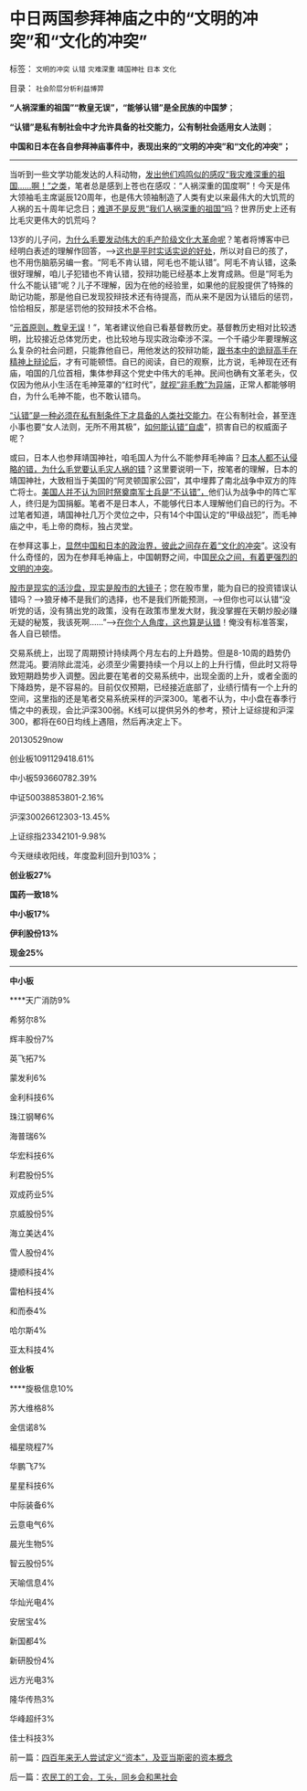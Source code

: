# 中日两国参拜神庙之中的“文明的冲突”和“文化的冲突”

标签： `文明的冲突` `认错` `灾难深重` `靖国神社` `日本` `文化` 

目录： `社会阶层分析利益博羿`

**“人祸深重的祖国”“教皇无误”，“能够认错”是全民族的中国梦**；

**“认错”是私有制社会中才允许具备的社交能力，公有制社会适用女人法则**；

**中国和日本在各自参拜神庙事件中，表现出来的“文明的冲突”和“文化的冲突”；**

****

当听到一些文学功能发达的人科动物，[发出他们鸡鸣似的感叹“我灾难深重的祖国……啊！”之类](../../../2012/7/22/政府决策具有不确定性，为什么公有制总是“灾难深重”？.md)，笔者总是感到上苍也在感叹：“人祸深重的国度啊”！今天是伟大领袖毛主席诞辰120周年，也是伟大领袖制造了人类有史以来最伟大的大饥荒的人祸的五十周年记念日；[难道不是反思“我们人祸深重的祖国”吗](../../../2013/5/22/人民群众不可能是社会进步的力量.md)？世界历史上还有比毛灾更伟大的饥荒吗？

13岁的儿子问，[为什么毛要发动伟大的毛产阶级文化大革命呢](../../../2009/7/3/看看毛主席是怎样发动文革反腐的.md)？笔者将博客中已经明白表述的理解作回答，——>[这也是平时实话实说的好处](../../../2009/8/22/刀笔吏之史诗与史实.md)，所以对自已的孩了，也不用伤脑筋另编一套。“阿毛不肯认错，阿毛也不能认错”。阿毛不肯认错，这条很好理解，咱儿子犯错也不肯认错，狡辩功能已经基本上发育成熟。但是“阿毛为什么不能认错”呢？儿子不理解，因为在他的经验里，如果他的屁股提供了特殊的助记功能，那是他自已发现狡辩技术还有待提高，而从来不是因为认错后的惩罚，恰恰相反，那是惩罚他的狡辩技术不合格。

“[元首原则，教皇无误](../../../2012/2/12/希特勒的元首原则有什么合理性？.md)！”，笔者建议他自已看基督教历史。基督教历史相对比较透明，比较接近总体党历史，也比较地与现实政治牵涉不深。一个千禧少年要理解这么复杂的社会问题，只能靠他自已，用他发达的狡辩功能，[跟书本中的诡辩高手在精神上辩论后](../../../2009/7/16/批判性读书比虔诚阅经收获大.md)，才有可能顿悟。自已的阅读，自已的观察，比方说，毛神现在还有庙，咱国的几位首相，集体参拜这个党史中伟大的毛神。民间也确有文革老头，仅仅因为他从小生活在毛神笼罩的“红时代”，[就视“非毛教”为异端](../../../2009/8/6/一些可怜人有其可憎之处.md)，正常人都能够明白，为什么毛神不能，也不敢认错鸟。

[“认错”是一种必须在私有制条件下才具备的人类社交能力](../../../2009/1/21/死不认错就是爱国.md)。在公有制社会，甚至连小事也要“女人法则，无所不用其极”，[如何能认错“自虐](../../../2009/9/27/爱国不用吹牛，反省不是自虐，知耻者方是勇.md)”，损害自已的权威面子呢？

或曰，日本人也参拜靖国神社，咱毛国人为什么不能参拜毛神庙？[日本人都不认侵略的错，为什么毛党要认毛灾人祸的错](../../../2009/12/9/日本帝国是中国人最熟悉的社会.md)？这里要说明一下，按笔者的理解，日本的靖国神社，大致相当于美国的“阿灵顿国家公园”，其中埋葬了南北战争中双方的阵亡将士。[美国人并不认为同时祭奠南军士兵是“不认错”，](../../../2013/11/19/美国民主不需要宪法，枪械泛滥不是美国民主的保证.md)他们认为战争中的阵亡军人，终归是为国捐躯。笔者不是日本人，不能够代日本人理解他们自已的行为。不过笔者知道，靖国神社几万个灵位之中，只有14个中国认定的“甲级战犯”，而毛神庙之中，毛上帝的商标，独占灵堂。

在参拜这事上，[显然中国和日本的政治界，彼此之间存在着“文化的冲突](../../../2013/11/13/为童言无忌道歉鸟，美国人就以为没事啦吗？.md)”。这没有什么奇怪的，因为在参拜毛神庙上，中国朝野之间，中国[民众之间，有着更强烈的文明的冲突](../../../2009/11/26/真理标准不一导致文明的冲突.md)。

[股市是现实的活沙盘，现实是股市的大镜子](../../../2013/8/2/股市是社会的活沙盘，社会是股市的生态圈.md)；您在股市里，能为自已的投资错误认错吗？——>狼牙棒不是我们的选择，也不是我们所能预测，——>但你也可以认错“没听党的话，没有猜出党的政策，没有在政策市里发大财，我没掌握在天朝炒股必赚无疑的秘笈，我该死啊……”——>[在你个人角度，这也算是认错](../../../2012/1/7/“选择命运盒子的技术”和“打破命运盒子的科学”.md)！俺没有标准答案，各人自已顿悟。

交易系统上，出现了周期预计持续两个月左右的上升趋势。但是8-10周的趋势仍然混沌。要消除此混沌，必须至少需要持续一个月以上的上升行情，但此时又将导致短期趋势步入调整。因此要在笔者的交易系统中，出现全面的上升，或者全面的下降趋势，是不容易的。目前仅仅预期，已经接近底部了，业绩行情有一个上升的空间，这里指的还是笔者交易系统采样的沪深300。笔者不认为，中小盘在春季行情之中的表现，会比沪深300弱。K线可以提供另外的参考，预计上证综提和沪深300，都将在60日均线上遇阻，然后再决定上下。

20130529now

创业板1091129418.61%

中小板593660782.39%

中证50038853801-2.16%

沪深30026612303-13.45%

上证综指23342101-9.98%

今天继续收阳线，年度盈利回升到103%；

**创业板27%**

**国药一致18%**

**中小板17%**

**伊利股份13%**

**现金25%**

****

**中小板**

****天广消防9%

希努尔8%

辉丰股份7%

英飞拓7%

蒙发利6%

金利科技6%

珠江钢琴6%

海普瑞6%

华宏科技6%

利君股份5%

双成药业5%

京威股份5%

海立美达4%

雪人股份4%

捷顺科技4%

雷柏科技4%

和而泰4%

哈尔斯4%

亚太科技4%



**创业板**

****旋极信息10%

苏大维格8%

金信诺8%

福星晓程7%

华鹏飞7%

星星科技6%

中际装备6%

云意电气6%

晨光生物5%

智云股份5%

天喻信息4%

华灿光电4%

安居宝4%

新国都4%

新研股份4%

远方光电3%

隆华传热3%

华峰超纤3%

佳士科技3%

前一篇：[四百年来无人尝试定义“资本”，及亚当斯密的资本概念](../../../2013/12/27/四百年来无人尝试定义“资本”，及亚当斯密的资本概念.md)

后一篇：[农民工的工会，工头，同乡会和黑社会](../../../2013/12/28/农民工的工会，工头，同乡会和黑社会.md)